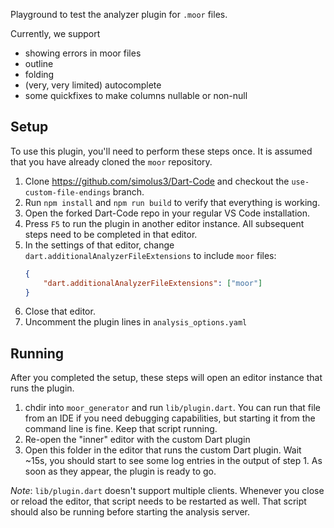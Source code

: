 Playground to test the analyzer plugin for `.moor` files. 

Currently, we support

- showing errors in moor files
- outline
- folding
- (very, very limited) autocomplete
-  some quickfixes to make columns nullable or non-null

## Setup
To use this plugin, you'll need to perform these steps once. It is assumed that you
have already cloned the `moor` repository.

1. Clone https://github.com/simolus3/Dart-Code and checkout the
   `use-custom-file-endings` branch.
2. Run `npm install` and `npm run build` to verify that everything is working.
3. Open the forked Dart-Code repo in your regular VS Code installation.
4. Press `F5` to run the plugin in another editor instance. All subsequent 
   steps need to be completed in that editor.
5. In the settings of that editor, change `dart.additionalAnalyzerFileExtensions`
   to include `moor` files:
   ```json
   {
       "dart.additionalAnalyzerFileExtensions": ["moor"]
   }
   ```
6. Close that editor.
7. Uncomment the plugin lines in `analysis_options.yaml`
  
## Running
After you completed the setup, these steps will open an editor instance that runs the plugin.
1. chdir into `moor_generator` and run `lib/plugin.dart`. You can run that file from an IDE if
   you need debugging capabilities, but starting it from the command line is fine. Keep that
   script running.
2. Re-open the "inner" editor with the custom Dart plugin
2. Open this folder in the editor that runs the custom Dart plugin. Wait ~15s, you should start
   to see some log entries in the output of step 1. As soon as they appear, the plugin is ready
   to go.
   
_Note_: `lib/plugin.dart` doesn't support multiple clients. Whenever you close or reload the
editor, that script needs to be restarted as well. That script should also be running before 
starting the analysis server.
